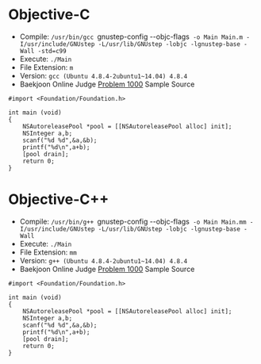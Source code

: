 # Objective-C

* Compile: `/usr/bin/gcc `gnustep-config --objc-flags` -o Main Main.m -I/usr/include/GNUstep -L/usr/lib/GNUstep -lobjc -lgnustep-base -Wall -std=c99`
* Execute: `./Main`
* File Extension: `m`
* Version: `gcc (Ubuntu 4.8.4-2ubuntu1~14.04) 4.8.4`
* Baekjoon Online Judge [Problem 1000](https://www.acmicpc.net/problem/1000) Sample Source
````
#import <Foundation/Foundation.h>
 
int main (void)
{
    NSAutoreleasePool *pool = [[NSAutoreleasePool alloc] init];
    NSInteger a,b;
    scanf("%d %d",&a,&b);
    printf("%d\n",a+b);
    [pool drain];
    return 0;
}
````


# Objective-C++

* Compile: `/usr/bin/g++ `gnustep-config --objc-flags` -o Main Main.mm -I/usr/include/GNUstep -L/usr/lib/GNUstep -lobjc -lgnustep-base -Wall`
* Execute: `./Main`
* File Extension: `mm`
* Version: `g++ (Ubuntu 4.8.4-2ubuntu1~14.04) 4.8.4`
* Baekjoon Online Judge [Problem 1000](https://www.acmicpc.net/problem/1000) Sample Source
````
#import <Foundation/Foundation.h>
 
int main (void)
{
    NSAutoreleasePool *pool = [[NSAutoreleasePool alloc] init];
    NSInteger a,b;
    scanf("%d %d",&a,&b);
    printf("%d\n",a+b);
    [pool drain];
    return 0;
}
````


